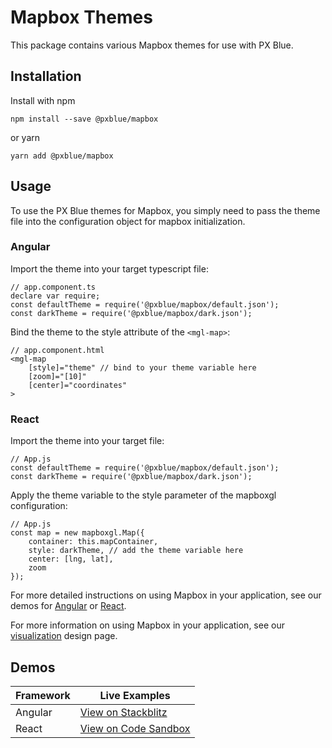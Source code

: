 # Mapbox Themes
This package contains various Mapbox themes for use with PX Blue. 

## Installation
Install with npm
```
npm install --save @pxblue/mapbox
```
or yarn
```
yarn add @pxblue/mapbox
```
## Usage
To use the PX Blue themes for Mapbox, you simply need to pass the theme file into the configuration object for mapbox initialization.

### Angular
Import the theme into your target typescript file:
```
// app.component.ts
declare var require;
const defaultTheme = require('@pxblue/mapbox/default.json');
const darkTheme = require('@pxblue/mapbox/dark.json');
```

Bind the theme to the style attribute of the ```<mgl-map>```:
```
// app.component.html
<mgl-map
    [style]="theme" // bind to your theme variable here
    [zoom]="[10]"
    [center]="coordinates"
>
```

### React
Import the theme into your target file:
```
// App.js
const defaultTheme = require('@pxblue/mapbox/default.json');
const darkTheme = require('@pxblue/mapbox/dark.json');
```

Apply the theme variable to the style parameter of the mapboxgl configuration:
```
// App.js
const map = new mapboxgl.Map({
    container: this.mapContainer,
    style: darkTheme, // add the theme variable here
    center: [lng, lat],
    zoom
});
```
For more detailed instructions on using Mapbox in your application, see our demos for [Angular](https://stackblitz.com/github/pxblue/mapbox/tree/master/angular-demo) or [React](https://codesandbox.io/s/github/pxblue/mapbox/tree/master/react-demo).

For more information on using Mapbox in your application, see our [visualization](https://pxblue.github.io/patterns/visualizations) design page.

## Demos
| Framework           | Live Examples  |
| ---------------- |------------------|
| Angular | [View on Stackblitz](https://stackblitz.com/github/pxblue/mapbox/tree/master/angular-demo)
| React | [View on Code Sandbox](https://codesandbox.io/s/github/pxblue/mapbox/tree/master/react-demo)